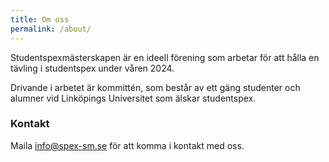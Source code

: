 ```yaml
---
title: Om oss
permalink: /about/
---
```

Studentspexmästerskapen är en ideell förening som arbetar för att hålla en tävling i studentspex under våren 2024. 

Drivande i arbetet är kommittén, som består av ett gäng studenter och alumner vid Linköpings Universitet som älskar studentspex. 

<h3>Kontakt</h3>
Maila <a href="mailto:info@spex-sm.se">info@spex-sm.se</a> för att komma i kontakt med oss.



